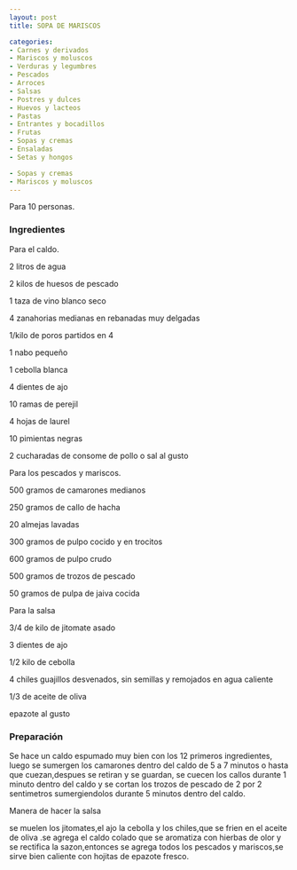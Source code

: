 ```yaml
---
layout: post
title: SOPA DE MARISCOS

categories:
- Carnes y derivados
- Mariscos y moluscos
- Verduras y legumbres
- Pescados
- Arroces
- Salsas
- Postres y dulces
- Huevos y lacteos
- Pastas
- Entrantes y bocadillos
- Frutas
- Sopas y cremas
- Ensaladas
- Setas y hongos

- Sopas y cremas
- Mariscos y moluscos
---
```

Para 10 personas.

<h3>Ingredientes</h3>
Para el caldo.

2 litros de agua

2 kilos de huesos de pescado

1 taza de vino blanco seco

4 zanahorias medianas en rebanadas muy delgadas

1/kilo de poros partidos en 4

1 nabo pequeño

1 cebolla blanca

4 dientes de ajo

10 ramas de perejil

4 hojas de laurel

10 pimientas negras

2 cucharadas de consome de pollo o sal al gusto

Para los pescados y mariscos.

500 gramos de camarones medianos

250 gramos de callo de hacha

20 almejas lavadas

300 gramos de pulpo cocido y en trocitos

600 gramos de pulpo crudo

500 gramos de trozos de pescado

50 gramos de pulpa de jaiva cocida

Para la salsa

3/4 de kilo de jitomate asado

3 dientes de ajo

1/2 kilo de cebolla

4 chiles guajillos desvenados, sin semillas y remojados en agua caliente

1/3 de aceite de oliva

epazote al gusto

<h3>Preparación</h3>
Se hace un caldo espumado muy bien con los 12 primeros ingredientes, luego se sumergen los camarones dentro del caldo de 5 a 7 minutos o hasta que cuezan,despues se retiran y se guardan, se cuecen los callos durante 1 minuto dentro del caldo y se cortan los trozos de pescado de 2 por 2 sentimetros sumergiendolos durante 5 minutos dentro del caldo.

Manera de hacer la salsa

se muelen los jitomates,el ajo la cebolla y los chiles,que se frien en el aceite de oliva .se agrega el caldo colado que se aromatiza con hierbas de olor y se rectifica la sazon,entonces se agrega todos los pescados y mariscos,se sirve bien caliente con hojitas de epazote fresco.

